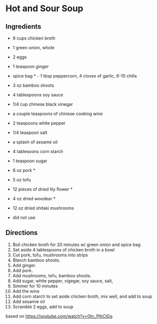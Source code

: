 # Hot and Sour Soup

## Ingredients

* 8 cups chicken broth
* 1 green onion, whole
* 2 eggs
* 1 teaspoon ginger
* spice bag * - 1 tbsp peppercorn, 4 cloves of garlic, 6-10 chilis
* 3 oz bamboo shoots
* 4 tablespoons soy sauce
* 1/4 cup chinese black vinegar
* a couple teaspoons of chinese cooking wine
* 2 teaspoons white pepper
* 1/4 teaspoon salt
* a splash of sesame oil
* 4 tablesoons corn starch
* 1 teaspoon sugar
* 6 oz pork * 
* 5 oz tofu
* 12 pieces of dried lily flower *
* 4 oz dried woodear *
* 12 oz dried shitaki mushrooms

* did not use

## Directions

1. Boil chicken broth for 20 minutes w/ green onion and spice bag
1. Set aside 4 tablespoons of chicken broth in a bowl
1. Cut pork, tofu, mushrooms into strips
1. Blanch bamboo shoots.
1. Add ginger.
1. Add pork.
1. Add mushrooms, tofu, bamboo shoots.
1. Add sugar, white pepper, vigegar, soy sauce, salt, 
1. Simmer for 10 minutes
1. Add the wine
1. Add corn starch to set aside chicken broth, mix well, and add to soup
1. Add sesamie oil
1. Scramble 2 eggs, add to soup

based on https://youtube.com/watch?v=0hr_PlhClGg
